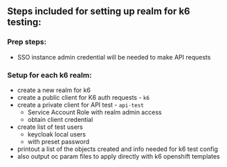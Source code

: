 ## Steps included for setting up realm for k6 testing:

### Prep steps:
- SSO instance admin credential will be needed to make API requests

### Setup for each k6 realm:
- create a new realm for k6
- create a public client for K6 auth requests - `k6`
- create a private client for API test - `api-test`
  - Service Account Role with realm admin access
  - obtain client credential
- create list of test users
  - keycloak local users
  - with preset password
- printout a list of the objects created and info needed for k6 test config
- also output oc param files to apply directly with k6 openshift templates
